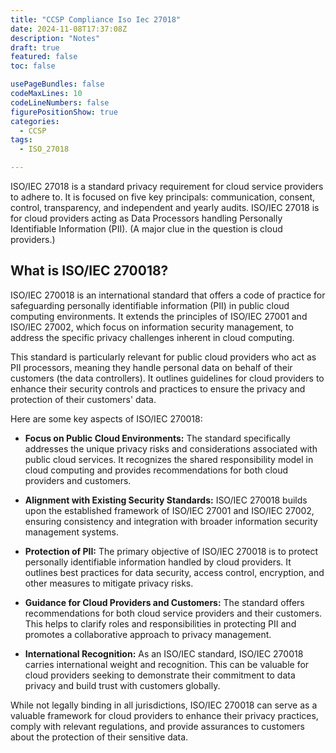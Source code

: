 ```yaml
---
title: "CCSP Compliance Iso Iec 27018"
date: 2024-11-08T17:37:08Z
description: "Notes"
draft: true
featured: false
toc: false

usePageBundles: false
codeMaxLines: 10
codeLineNumbers: false
figurePositionShow: true
categories:
  - CCSP
tags:
  - ISO_27018

---
```



ISO/IEC 27018 is a standard privacy requirement for cloud service providers to adhere to. It is
focused on five key principals: communication, consent, control, transparency, and independent and
yearly audits. ISO/IEC 27018 is for cloud providers acting as Data Processors handling Personally
Identifiable Information (PII). (A major clue in the question is cloud providers.)


## What is ISO/IEC 270018?

ISO/IEC 270018 is an international standard that offers a code of practice for safeguarding personally identifiable information (PII) in public cloud computing environments. It extends the principles of ISO/IEC 27001 and ISO/IEC 27002, which focus on information security management, to address the specific privacy challenges inherent in cloud computing.

This standard is particularly relevant for public cloud providers who act as PII processors, meaning they handle personal data on behalf of their customers (the data controllers). It outlines guidelines for cloud providers to enhance their security controls and practices to ensure the privacy and protection of their customers' data.

Here are some key aspects of ISO/IEC 270018:

*   **Focus on Public Cloud Environments:** The standard specifically addresses the unique privacy risks and considerations associated with public cloud services. It recognizes the shared responsibility model in cloud computing and provides recommendations for both cloud providers and customers.

*   **Alignment with Existing Security Standards:** ISO/IEC 270018 builds upon the established framework of ISO/IEC 27001 and ISO/IEC 27002, ensuring consistency and integration with broader information security management systems.

*   **Protection of PII:** The primary objective of ISO/IEC 270018 is to protect personally identifiable information handled by cloud providers. It outlines best practices for data security, access control, encryption, and other measures to mitigate privacy risks.

*   **Guidance for Cloud Providers and Customers:** The standard offers recommendations for both cloud service providers and their customers. This helps to clarify roles and responsibilities in protecting PII and promotes a collaborative approach to privacy management.

*   **International Recognition:** As an ISO/IEC standard, ISO/IEC 270018 carries international weight and recognition. This can be valuable for cloud providers seeking to demonstrate their commitment to data privacy and build trust with customers globally.

While not legally binding in all jurisdictions, ISO/IEC 270018 can serve as a valuable framework for cloud providers to enhance their privacy practices, comply with relevant regulations, and provide assurances to customers about the protection of their sensitive data.
